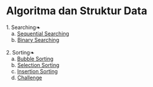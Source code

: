 <h1>Algoritma dan Struktur Data</h1>
<a>1. Searching</a>❧<br>
<a>&emsp;</a>a. <a href="https://github.com/desyderian/ASD/tree/main/searching/sequential%20searching">Sequential Searching</a><br>
<a>&emsp;</a>b. <a href="https://github.com/desyderian/ASD/tree/main/searching/binary%20searching">Binary Searching</a><br><br>
<a>2. Sorting</a>❧<br>
<a>&emsp;</a>a. <a href="https://github.com/desyderian/ASD/tree/main/sorting/bubble%20sort">Bubble Sorting</a><br>
<a>&emsp;</a>b. <a href="https://github.com/desyderian/ASD/blob/main/sorting/selection%20sort">Selection Sorting</a><br>
<a>&emsp;</a>c. <a href="https://github.com/desyderian/ASD/blob/main/sorting/insertion%20sort">Insertion Sorting</a><br>
<a>&emsp;</a>d. <a href="https://github.com/desyderian/ASD/blob/main/sorting/challenge.c">Challenge</a><br>
